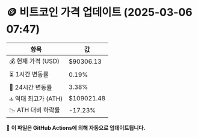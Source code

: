 # 🪙 비트코인 가격 업데이트 (2025-03-06 07:47)

| 항목                | 값 |
|--------------------|----------------|
| 💰 현재 가격 (USD) | $90306.13 |
| ⏳ 1시간 변동률    | 0.19% |
| 📆 24시간 변동률   | 3.38% |
| 🔝 역대 최고가 (ATH) | $109021.48 |
| 📉 ATH 대비 하락률 | -17.23% |

🔄 **이 파일은 GitHub Actions에 의해 자동으로 업데이트됩니다.**
